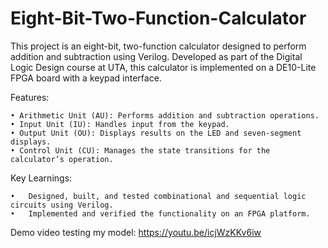 # Eight-Bit-Two-Function-Calculator
This project is an eight-bit, two-function calculator designed to perform addition and subtraction using Verilog. Developed as part of the Digital Logic Design course at UTA, this calculator is implemented on a DE10-Lite FPGA board with a keypad interface.

Features:

	• Arithmetic Unit (AU): Performs addition and subtraction operations.
	• Input Unit (IU): Handles input from the keypad.
	• Output Unit (OU): Displays results on the LED and seven-segment displays.
	• Control Unit (CU): Manages the state transitions for the calculator’s operation.

Key Learnings:

	•	Designed, built, and tested combinational and sequential logic circuits using Verilog.
	•	Implemented and verified the functionality on an FPGA platform.

Demo video testing my model:
https://youtu.be/icjWzKKv6iw
